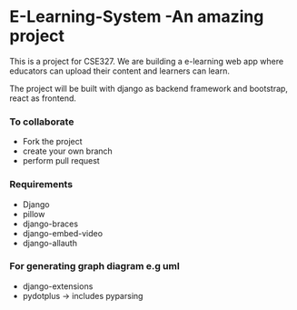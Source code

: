 # E-Learning-System -An amazing project 
This is a project for CSE327. We are building a e-learning web app where educators can upload their content and learners can learn.

The project will be built with django as backend framework and bootstrap, react as frontend.

### To collaborate
* Fork the project
* create your own branch
* perform pull request

### Requirements
* Django
* pillow
* django-braces
* django-embed-video
* django-allauth


### For generating graph diagram e.g uml
* django-extensions
* pydotplus  -> includes pyparsing
